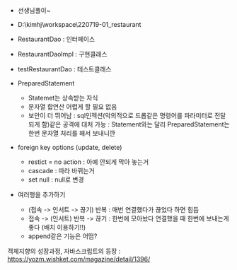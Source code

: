 - 선생님풀이~
- D:\kimhj\workspace\220719-01_restaurant

- RestaurantDao : 인터페이스
- RestaurantDaoImpl : 구현클래스
- testRestaurantDao : 테스트클래스

- PreparedStatement
  - Statemet는 상속받는 자식
  - 문자열 합연산 어렵게 할 필요 없음
  - 보안이 더 뛰어남
	: sql인젝션(악의적으로 드롭같은 명령어를 파라미터로 전달되게 함)같은 공격에 대처 가능
	: Statement와는 달리 PreparedStatement는 한번 문자열 처리를 해서 보내니깐

- foreign key options (update, delete)
  - restict = no action : 아예 안되게 막아 놓는거
  - cascade : 따라 바뀌는거
  - set null : null로 변경
  
- 여러행을 추가하기 
  - (접속 -> 인서트 -> 끊기) 반복 : 매번 연결했다가 끊었다 하면 힘듬
  - 접속 -> (인서트) 반복 -> 끊기 : 한번에 모아놨다 연결했을 때 한번에 보내는게 좋다 (배치 이용하기!!)
  - append같은 기능은 어떰?

객체지향의 성장과정, 자바스크립트의 등장 : https://yozm.wishket.com/magazine/detail/1396/

